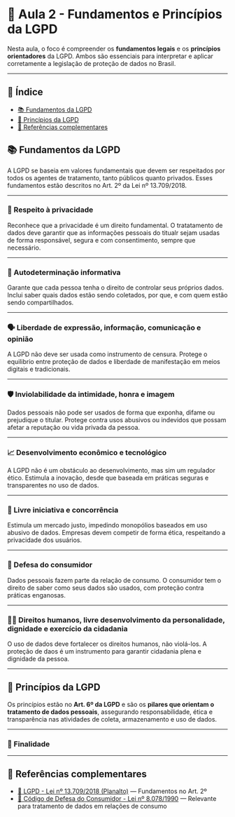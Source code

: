 # 📘 Aula 2 - Fundamentos e Princípios da LGPD

Nesta aula, o foco é compreender os **fundamentos legais** e os **princípios orientadores** da LGPD. Ambos são essenciais para interpretar e aplicar corretamente a legislação de proteção de dados no Brasil.

---

## 📌 Índice

- [📚 Fundamentos da LGPD](#-fundamentos-da-lgpd)
- [🧱 Princípios da LGPD](#-princípios-da-lgpd)
- [📎 Referências complementares](#-referências-complementares)

## 📚 Fundamentos da LGPD

A LGPD se baseia em valores fundamentais que devem ser respeitados por todos os agentes de tratamento, tanto públicos quanto privados. Esses fundamentos estão descritos no Art. 2º da Lei nº 13.709/2018.

---

### 🔐 Respeito à privacidade
Reconhece que a privacidade é um direito fundamental.
O tratatamento de dados deve garantir que as informações pessoais do titualr sejam usadas de forma responsável, segura e com consentimento, sempre que necessário.

---

### 👤 Autodeterminação informativa
Garante que cada pessoa tenha o direito de controlar seus próprios dados. 
Inclui saber quais dados estão sendo coletados, por que, e com quem estão sendo compartilhados.

---

### 🗣️ Liberdade de expressão, informação, comunicação e opinião
A LGPD não deve ser usada como instrumento de censura. 
Protege o equilibrio entre proteção de dados e liberdade de manifestação em meios digitais e tradicionais.

---

### 🛡️ Inviolabilidade da intimidade, honra e imagem
Dados pessoais não pode ser usados de forma que exponha, difame ou prejudique o titular. 
Protege contra usos abusivos ou indevidos que possam afetar a reputação ou vida privada da pessoa. 

---

### 📈 Desenvolvimento econômico e tecnológico
A LGPD não é um obstáculo ao desenvolvimento, mas sim um regulador ético.
Estimula a inovação, desde que baseada em práticas seguras e transparentes no uso de dados. 

---

### 🏢 Livre iniciativa e concorrência
Estimula um mercado justo, impedindo monopólios baseados em uso abusivo de dados. 
Empresas devem competir de forma ética, respeitando a privacidade dos usuários.

---

### 🛒 Defesa do consumidor
Dados pessoais fazem parte da relação de consumo.
O consumidor tem o direito de saber como seus dados são usados, com proteção contra práticas enganosas. 

---

### 🧑‍⚖️ Direitos humanos, livre desenvolvimento da personalidade, dignidade e exercício da cidadania
O uso de dados deve fortalecer os direitos humanos, não violá-los. 
A proteção de daos é um instrumento para garantir cidadania plena e dignidade da pessoa. 

---

## 🧱 Princípios da LGPD

Os princípios estão no **Art. 6º da LGPD** e são os **pilares que orientam o tratamento de dados pessoais**, assegurando responsabilidade, ética e transparência nas atividades de coleta, armazenamento e uso de dados.

---

### 🎯 Finalidade  

---

## 📎 Referências complementares

- [📄 LGPD - Lei nº 13.709/2018 (Planalto)](https://www.planalto.gov.br/ccivil_03/_ato2015-2018/2018/lei/l13709.htm) — Fundamentos no Art. 2º  
- [📘 Código de Defesa do Consumidor - Lei nº 8.078/1990](https://www.planalto.gov.br/ccivil_03/leis/l8078.htm) — Relevante para tratamento de dados em relações de consumo


